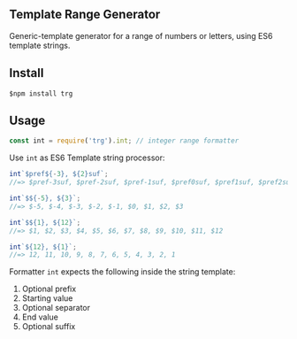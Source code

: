 Template Range Generator
------------------------

Generic-template generator for a range of numbers or letters, using ES6 template strings.

## Install

```
$npm install trg
```

## Usage

```js
const int = require('trg').int; // integer range formatter
```

Use `int` as ES6 Template string processor:

```js
int`$pref${-3}, ${2}suf`;
//=> $pref-3suf, $pref-2suf, $pref-1suf, $pref0suf, $pref1suf, $pref2suf

int`$${-5}, ${3}`;
//=> $-5, $-4, $-3, $-2, $-1, $0, $1, $2, $3

int`$${1}, ${12}`;
//=> $1, $2, $3, $4, $5, $6, $7, $8, $9, $10, $11, $12

int`${12}, ${1}`;
//=> 12, 11, 10, 9, 8, 7, 6, 5, 4, 3, 2, 1
```

Formatter `int` expects the following inside the string template:

1. Optional prefix
2. Starting value
3. Optional separator
4. End value
5. Optional suffix
